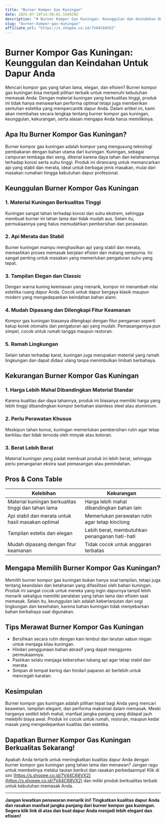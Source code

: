 ```yaml
---
title: "Burner Kompor Gas Kuningan"
date: 2025-07-19T14:50:01.154929Z
description: "# Burner Kompor Gas Kuningan: Keunggulan dan Keindahan Untuk Dapur Anda..."
slug: "burner-kompor-gas-kuningan"
affiliate_url: "https://s.shopee.co.id/7V44C68VX2"
---
```

# Burner Kompor Gas Kuningan: Keunggulan dan Keindahan Untuk Dapur Anda

Mencari kompor gas yang tahan lama, elegan, dan efisien? Burner kompor gas kuningan bisa menjadi pilihan terbaik untuk memenuhi kebutuhan memasak Anda. Dengan material kuningan yang berkualitas tinggi, produk ini tidak hanya menawarkan performa optimal tetapi juga memberikan sentuhan estetika yang mempercantik dapur Anda. Dalam artikel ini, kami akan membahas secara lengkap tentang burner kompor gas kuningan, keunggulan, kekurangan, serta alasan mengapa Anda harus memilikinya.

## Apa Itu Burner Kompor Gas Kuningan?

Burner kompor gas kuningan adalah kompor yang mengusung teknologi pembakaran dengan bahan utama dari kuningan. Kuningan, sebagai campuran tembaga dan seng, dikenal karena daya tahan dan ketahanannya terhadap korosi serta suhu tinggi. Produk ini dirancang untuk memancarkan api yang stabil dan merata, ideal untuk berbagai jenis masakan, mulai dari masakan rumahan hingga kebutuhan dapur profesional.

## Keunggulan Burner Kompor Gas Kuningan

### 1. Material Kuningan Berkualitas Tinggi
Kuningan sangat tahan terhadap korosi dan suhu ekstrem, sehingga membuat burner ini tahan lama dan tidak mudah aus. Selain itu, permukaannya yang halus memudahkan pembersihan dan perawatan.

### 2. Api Merata dan Stabil
Burner kuningan mampu menghasilkan api yang stabil dan merata, memastikan proses memasak berjalan efisien dan matang sempurna. Ini sangat penting untuk masakan yang memerlukan pengaturan suhu yang tepat.

### 3. Tampilan Elegan dan Classic
Dengan warna kuning keemasan yang menarik, kompor ini menambah nilai estetika ruang dapur Anda. Cocok untuk dapur bergaya klasik maupun modern yang mengedepankan keindahan bahan alami.

### 4. Mudah Dipasang dan Dilengkapi Fitur Keamanan
Kompor gas kuningan biasanya dilengkapi dengan fitur pengaman seperti katup korek otomatis dan pengaturan api yang mudah. Pemasangannya pun simpel, cocok untuk rumah tangga maupun restoran.

### 5. Ramah Lingkungan
Selain tahan terhadap karat, kuningan juga merupakan material yang ramah lingkungan dan dapat didaur ulang tanpa menimbulkan limbah berbahaya.

## Kekurangan Burner Kompor Gas Kuningan

### 1. Harga Lebih Mahal Dibandingkan Material Standar
Karena kualitas dan daya tahannya, produk ini biasanya memiliki harga yang lebih tinggi dibandingkan kompor berbahan stainless steel atau aluminium.

### 2. Perlu Perawatan Khusus
Meskipun tahan korosi, kuningan memerlukan pembersihan rutin agar tetap berkilau dan tidak ternoda oleh minyak atau kotoran.

### 3. Berat Lebih Berat
Material kuningan yang padat membuat produk ini lebih berat, sehingga perlu penanganan ekstra saat pemasangan atau pemindahan.

## Pros & Cons Table

| Kelebihan | Kekurangan |
|------------|--------------|
| Material kuningan berkualitas tinggi dan tahan lama | Harga lebih mahal dibandingkan bahan lain |
| Api stabil dan merata untuk hasil masakan optimal | Memerlukan perawatan rutin agar tetap kinclong |
| Tampilan estetis dan elegan | Lebih berat, membutuhkan penanganan hati-hati |
| Mudah dipasang dengan fitur keamanan | Tidak cocok untuk anggaran terbatas |

## Mengapa Memilih Burner Kompor Gas Kuningan?

Memilih burner kompor gas kuningan bukan hanya soal tampilan, tetapi juga tentang keandalan dan ketahanan yang difasilitasi oleh bahan kuningan. Produk ini sangat cocok untuk mereka yang ingin dapurnya tampil lebih menarik sekaligus memiliki peralatan yang tahan lama dan efisien saat memasak. Selain itu, keunggulan lain adalah keberlanjutan dari segi lingkungan dan kesehatan, karena bahan kuningan tidak menyebarkan bahan berbahaya saat digunakan.

## Tips Merawat Burner Kompor Gas Kuningan

- Bersihkan secara rutin dengan kain lembut dan larutan sabun ringan untuk menjaga kilau kuningan.
- Hindari penggunaan bahan abrasif yang dapat menggores permukaannya.
- Pastikan selalu menjaga kebersihan lubang api agar tetap stabil dan merata.
- Simpan di tempat kering dan hindari paparan air berlebih untuk mencegah karatan.

## Kesimpulan

Burner kompor gas kuningan adalah pilihan tepat bagi Anda yang mencari keawetan, tampilan elegant, dan performa maksimal dalam memasak. Meski harganya sedikit lebih mahal, manfaat jangka panjang yang didapat jauh melebihi biaya awal. Produk ini cocok untuk rumah, restoran, maupun kedai masak yang mengedepankan kualitas dan estetika.

## Dapatkan Burner Kompor Gas Kuningan Berkualitas Sekarang!

Apakah Anda tertarik untuk meningkatkan kualitas dapur Anda dengan burner kompor gas kuningan yang tahan lama dan menawan? Jangan ragu untuk membelinya melalui tautan berikut dan rasakan perbedaannya! Klik di sini [https://s.shopee.co.id/7V44C68VX2](https://s.shopee.co.id/7V44C68VX2) dan miliki produk berkualitas terbaik untuk kebutuhan memasak Anda.

---

**Jangan lewatkan penawaran menarik ini! Tingkatkan kualitas dapur Anda dan rasakan manfaat jangka panjang dari burner kompor gas kuningan. Segera klik link di atas dan buat dapur Anda menjadi lebih elegant dan efisien!**